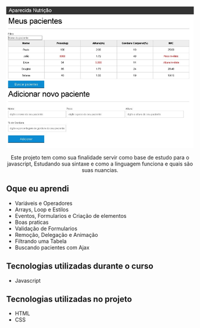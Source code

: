 <p align="center"> <img src="img/Aparecida-nutrição.jpg" alt="Logo da Alura"> </p>
<p align="center">Este projeto tem como sua finalidade servir como base de estudo para o javascript, Estudando sua sintaxe e como a linguagem funciona e quais são suas nuancias.</p>

## Oque eu aprendi
<ul>
    <li>Variáveis e Operadores</li>
    <li>Arrays, Loop e Estilos</li>
    <li>Eventos, Formularios e Criação de elementos</li>
    <li>Boas praticas</li>
    <li>Validação de Formularios</li>
    <li>Remoção, Delegação e Animação</li>
    <li>Filtrando uma Tabela</li>
    <li>Buscando pacientes com Ajax</li>
    
</ul>

## Tecnologias utilizadas durante o curso
* Javascript


## Tecnologias utilizadas no projeto
* HTML
* CSS